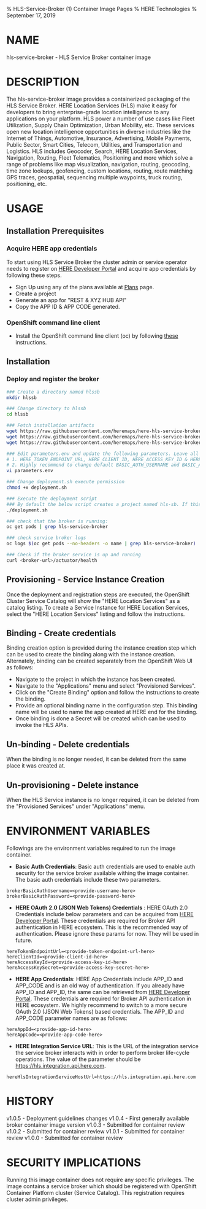 % HLS-Service-Broker (1) Container Image Pages
% HERE Technologies
% September 17, 2019

# NAME
hls-service-broker \- HLS Service Broker container image

# DESCRIPTION
The hls-service-broker image provides a containerized packaging of the HLS Service Broker.
HERE Location Services (HLS) make it easy for developers to bring enterprise-grade location intelligence to
any applications on your platform. HLS power a number of use cases like Fleet Utilization,
Supply Chain Optimization, Urban Mobility, etc. These services open new location intelligence
opportunities in diverse industries like the Internet of Things, Automotive, Insurance, Advertising,
Mobile Payments, Public Sector, Smart Cities, Telecom, Utilities, and Transportation and Logistics.
HLS includes Geocoder, Search, HERE Location Services, Navigation, Routing, Fleet Telematics,
Positioning and more which solve a range of problems like map visualization, navigation, routing,
geocoding, time zone lookups, geofencing, custom locations, routing, route matching GPS traces, geospatial,
sequencing multiple waypoints, truck routing, positioning, etc.

# USAGE

## Installation Prerequisites

### Acquire HERE app credentials
To start using HLS Service Broker the cluster admin or service operator needs to register on [HERE Developer Portal](https://developer.here.com/plans?utm_medium=referral&utm_source=GitHub-Service-Broker&create=Freemium) and acquire app credentials by following these steps.

* Sign Up using any of the plans available at [Plans](https://developer.here.com/plans?utm_medium=referral&utm_source=GitHub-Service-Broker&create=Freemium) page.
* Create a project
* Generate an app for "REST & XYZ HUB API"
* Copy the APP ID & APP CODE generated.

### OpenShift command line client
* Install the OpenShift command line client (oc) by following [these](https://docs.openshift.com/enterprise/3.1/cli_reference/get_started_cli.html#installing-the-cli) instructions.

## Installation

### Deploy and register the broker

```bash
### Create a directory named hlssb
mkdir hlssb

### Change directory to hlssb
cd hlssb

### Fetch installation artifacts
wget https://raw.githubusercontent.com/heremaps/here-hls-service-broker/v1.0.1/deploy/openshift/deployment.sh
wget https://raw.githubusercontent.com/heremaps/here-hls-service-broker/v1.0.1/deploy/openshift/hls-service-broker.yaml
wget https://raw.githubusercontent.com/heremaps/here-hls-service-broker/v1.0.1/deploy/openshift/parameters.env

### Edit parameters.env and update the following parameters. Leave all other parameters as is.
# 1. HERE_TOKEN_ENDPOINT_URL, HERE_CLIENT_ID, HERE_ACCESS_KEY_ID & HERE_ACCESS_KEY_SECRET from the credentials file downloaded from the prerequisites step.
# 2. Highly recommend to change default BASIC_AUTH_USERNAME and BASIC_AUTH_PASSWORD properties. These credentials are required to register the broker with the OpenShift container catalog.
vi parameters.env

### Change deployment.sh execute permission
chmod +x deployment.sh

### Execute the deployment script
### By default the below script creates a project named hls-sb. If this needs to be changed, modify the deployment.sh file
./deployment.sh

### check that the broker is running:
oc get pods | grep hls-service-broker

### check service broker logs
oc logs $(oc get pods --no-headers -o name | grep hls-service-broker)

### Check if the broker service is up and running
curl <broker-url>/actuator/health

```

## Provisioning - Service Instance Creation
Once the deployment and registration steps are executed, the OpenShift Cluster Service Catalog will show the "HERE Location Services" as a catalog listing.
To create a Service Instance for HERE Location Services, select the "HERE Location Services" listing and follow the instructions.

## Binding - Create credentials
Binding creation option is provided during the instance creation step which can be used to create the binding along with the instance creation.
Alternately, binding can be created separately from the OpenShift Web UI as follows:

* Navigate to the project in which the instance has been created.
* Navigate to the "Applications" menu and select "Provisioned Services".
* Click on the "Create Binding" option and follow the instructions to create the binding.
* Provide an optional binding name in the configuration step. This binding name will be used to name the app created at HERE end for the binding.
* Once binding is done a Secret will be created which can be used to invoke the HLS APIs.

## Un-binding - Delete credentials
When the binding is no longer needed, it can be deleted from the same place it was created at.

## Un-provisioning - Delete instance
When the HLS Service instance is no longer required, it can be deleted from the "Provisioned Services" under "Applications" menu.

# ENVIRONMENT VARIABLES
Followings are the environment variables required to run the image container.

* **Basic Auth Credentials**: Basic auth credentials are used to enable auth security for the service broker available withing the image container.
The basic auth credentials include these two parameters.

```.env
brokerBasicAuthUsername=<provide-username-here>
brokerBasicAuthPassword=<provide-password-here>
```     

* **HERE OAuth 2.0 (JSON Web Tokens) Credentials** : HERE OAuth 2.0 Credentials include below parameters and can be acquired from [HERE Developer Portal](https://developer.here.com/sign-up?utm_medium=referral&utm_source=GitHub-Service-Broker&create=Freemium-Basic&keepState=true&step=terms).
These credentials are required for Broker API authentication in HERE ecosystem. This is the recommended way of authentication.
Please ignore these params for now. They will be used in future.

```.env
hereTokenEndpointUrl=<provide-token-endpoint-url-here>
hereClientId=<provide-client-id-here>
hereAccessKeyId=<provide-access-key-id-here>
hereAccessKeySecret=<provide-access-key-secret-here>
```  

* **HERE App Credentials**: HERE App Credentials include APP_ID and APP_CODE and is an old way of authentication. If you already have APP_ID and APP_ID, the same can be retrieved from [HERE Developer Portal](https://developer.here.com/sign-up?utm_medium=referral&utm_source=GitHub-Service-Broker&create=Freemium-Basic&keepState=true&step=terms).
These credentials are required for Broker API authentication in HERE ecosystem. We highly recommend to switch to a more secure OAuth 2.0 (JSON Web Tokens) based credentials. 
The APP_ID and APP_CODE parameter names are as follows:

```.env
hereAppId=<provide-app-id-here>
hereAppCode=<provide-app-code-here>
```  
* **HERE Integration Service URL**: This is the URL of the integration service the service broker interacts with in order to perform broker life-cycle operations.
The value of the parameter should be https://hls.integration.api.here.com.

```.env
hereHlsIntegrationServiceHostUrl=https://hls.integration.api.here.com
```  


# HISTORY
v1.0.5 - Deployment guidelines changes
v1.0.4 - First generally available broker container image version
v1.0.3 - Submitted for container review
v1.0.2 - Submitted for container review
v1.0.1 - Submitted for container review
v1.0.0 - Submitted for container review

# SECURITY IMPLICATIONS
Running this image container does not require any specific privileges. The image contains a service broker which should be registered 
with OpenShift Container Platform cluster (Service Catalog). This registration requires cluster admin privileges.